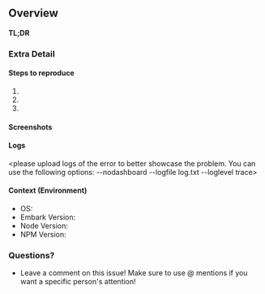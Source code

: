 ## Overview
**TL;DR**
<One to two sentence description of the issue you are encountering.>

### Extra Detail

#### Steps to reproduce
1.
2.
3.
#### Screenshots
<please upload images of the error to better showcase the problem.>

#### Logs
<please upload logs of the error to better showcase the problem. You can use the following options: --nodashboard --logfile log.txt --loglevel trace>

#### Context (Environment)
* OS:
* Embark Version:
* Node Version:
* NPM Version:

### Questions?
- Leave a comment on this issue! Make sure to use @ mentions if you want a specific person's attention!
